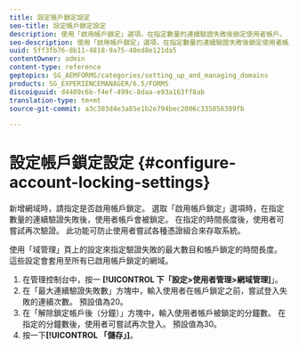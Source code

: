 ```yaml
---
title: 設定帳戶鎖定設定
seo-title: 設定帳戶鎖定設定
description: 使用「啟用帳戶鎖定」選項，在指定數量的連續驗證失敗後鎖定使用者帳戶。
seo-description: 使用「啟用帳戶鎖定」選項，在指定數量的連續驗證失敗後鎖定使用者帳戶。
uuid: 5ff3fb76-8b11-4818-9a75-40ed8e121da5
contentOwner: admin
content-type: reference
geptopics: SG_AEMFORMS/categories/setting_up_and_managing_domains
products: SG_EXPERIENCEMANAGER/6.5/FORMS
discoiquuid: d4409c6b-f4ef-499c-8daa-e93a163ff8ab
translation-type: tm+mt
source-git-commit: a3c303d4e3a85e1b2e794bec2006c335056309fb

---
```



# 設定帳戶鎖定設定 {#configure-account-locking-settings}

新增網域時，請指定是否啟用帳戶鎖定。 選取「啟用帳戶鎖定」選項時，在指定數量的連續驗證失敗後，使用者帳戶會被鎖定。 在指定的時間長度後，使用者可嘗試再次驗證。 此功能可防止使用者嘗試各種憑證組合來存取系統。

使用「域管理」頁上的設定來指定驗證失敗的最大數目和帳戶鎖定的時間長度。 這些設定會套用至所有已啟用帳戶鎖定的網域。

1. 在管理控制台中，按一 **[!UICONTROL 下「設定>使用者管理>網域管理]**」。
1. 在「最大連續驗證失敗數」方塊中，輸入使用者在帳戶鎖定之前，嘗試登入失敗的連續次數。 預設值為20。
1. 在「解除鎖定帳戶後（分鐘）」方塊中，輸入使用者帳戶被鎖定的分鐘數。 在指定的分鐘數後，使用者可嘗試再次登入。 預設值為30。
1. 按一下&#x200B;**[!UICONTROL 「儲存」]**。

